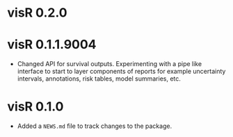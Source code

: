 # visR 0.2.0

# visR 0.1.1.9004

* Changed API for survival outputs. Experimenting with a pipe like interface to start to layer components of reports for example uncertainty intervals, annotations, risk tables, model summaries, etc. 


# visR 0.1.0

* Added a `NEWS.md` file to track changes to the package.
